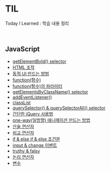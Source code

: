 # TIL

Today I Learned : 학습 내용 정리

<br />

## JavaScript

- [getElementById() selector](https://github.com/mongchongi/TIL/blob/main/JavaScript/01-getElementById.md)
- [HTML 조작](https://github.com/mongchongi/TIL/blob/main/JavaScript/02-manipulating-html.md)
- [동적 UI 만드는 방법](https://github.com/mongchongi/TIL/blob/main/JavaScript/03-dynamic-ui.md)
- [function(함수)](https://github.com/mongchongi/TIL/blob/main/JavaScript/04-function.md)
- [function(함수)의 파라미터](https://github.com/mongchongi/TIL/blob/main/JavaScript/05-function-parameter.md)
- [getElementsByClassName() selector](https://github.com/mongchongi/TIL/blob/main/JavaScript/06-getElementsByClassName.md)
- [addEventListener()](https://github.com/mongchongi/TIL/blob/main/JavaScript/07-addEventListener.md)
- [classList](https://github.com/mongchongi/TIL/blob/main/JavaScript/08-classList.md)
- [querySelector() & querySelectorAll() selector](https://github.com/mongchongi/TIL/blob/main/JavaScript/09-querySelector-querySelectorAll.md)
- [간단한 jQuery 사용법](https://github.com/mongchongi/TIL/blob/main/JavaScript/10-jQuery.md)
- [one-way(일방향) 애니메이션 만드는 방법](https://github.com/mongchongi/TIL/blob/main/JavaScript/11-one-way-animation.md)
- [산술 연산자](https://github.com/mongchongi/TIL/blob/main/JavaScript/12-arithmetic-operator.md)
- [비교 연산자](https://github.com/mongchongi/TIL/blob/main/JavaScript/13-comparison-operator.md)
- [if & else if & else 조건문](https://github.com/mongchongi/TIL/blob/main/JavaScript/14-if-else-if-else.md)
- [input & change 이벤트](https://github.com/mongchongi/TIL/blob/main/JavaScript/15-input-change-event.md)
- [truthy & falsy](https://github.com/mongchongi/TIL/blob/main/JavaScript/16-truthy-falsy.md)
- [논리 연산자](https://github.com/mongchongi/TIL/blob/main/JavaScript/17-logical-operator.md)
- [변수](https://github.com/mongchongi/TIL/blob/main/JavaScript/18-variable.md)
